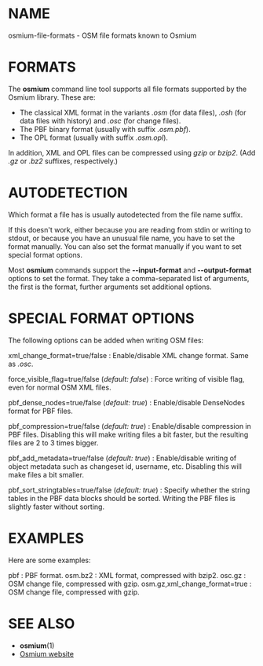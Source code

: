 
# NAME

osmium-file-formats - OSM file formats known to Osmium

# FORMATS

The **osmium** command line tool supports all file formats supported by the
Osmium library. These are:

* The classical XML format in the variants *.osm* (for data files),
  *.osh* (for data files with history) and *.osc* (for change files).
* The PBF binary format (usually with suffix *.osm.pbf*).
* The OPL format (usually with suffix *.osm.opl*).

In addition, XML and OPL files can be compressed using *gzip* or *bzip2*.
(Add *.gz* or *.bz2* suffixes, respectively.)

# AUTODETECTION

Which format a file has is usually autodetected from the file name suffix.

If this doesn't work, either because you are reading from stdin or writing to
stdout, or because you have an unusual file name, you have to set the format
manually. You can also set the format manually if you want to set special
format options.

Most **osmium** commands support the **--input-format** and **--output-format**
options to set the format. They take a comma-separated list of arguments, the
first is the format, further arguments set additional options.

# SPECIAL FORMAT OPTIONS

The following options can be added when writing OSM files:

xml_change_format=true/false
:   Enable/disable XML change format. Same as *.osc*.

force_visible_flag=true/false (*default: false*)
:   Force writing of visible flag, even for normal OSM XML files.

pbf_dense_nodes=true/false (*default: true*)
:   Enable/disable DenseNodes format for PBF files.

pbf_compression=true/false (*default: true*)
:   Enable/disable compression in PBF files. Disabling this will make writing
    files a bit faster, but the resulting files are 2 to 3 times bigger.

pbf_add_metadata=true/false (*default: true*)
:   Enable/disable writing of object metadata such as changeset id, username,
    etc. Disabling this will make files a bit smaller.

pbf_sort_stringtables=true/false (*default: true*)
:   Specify whether the string tables in the PBF data blocks should be sorted.
    Writing the PBF files is slightly faster without sorting.


# EXAMPLES

Here are some examples:

pbf
:   PBF format.
osm.bz2
:   XML format, compressed with bzip2.
osc.gz
:   OSM change file, compressed with gzip.
osm.gz,xml_change_format=true
:   OSM change file, compressed with gzip.


# SEE ALSO

* **osmium**(1)
* [Osmium website](http://osmcode.org/osmium)

